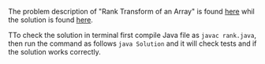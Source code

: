 The problem description of "Rank Transform of an Array" is found [here](https://leetcode.com/problems/rank-transform-of-an-array/) whil the solution is found [here](https://github.com/aurimas13/Solutions-To-Problems/blob/main/LeetCode/Java%20Solutions/Rank%20Transform%20Of%20Array/rank.java).

TTo check the solution in terminal first compile Java file as `javac rank.java`, then run the command as follows `java Solution` and it will check tests and if the solution works correctly.
